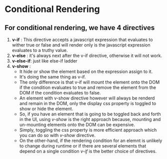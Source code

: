 # Conditional Rendering


## For conditional rendering, we have 4 directives
<ol>
  <li><b>v-if</b> : This directive accepts a javascript expression that evaluates to wither true or false and will render only is the javascript expression evaluates to a truthy value.</li>

<li><b>v-else</b> : it's always next after the v-if directive, otherwise it will not work.</li>
<li><b>v-else-if</b>: just like else-if ladder</li>
<li><b>v-show</b> :
  <ul>
    <li>  It hide or show the element based on the expression assign to it.</li>
    <li>  It's doing the same thing as v-if.</li>
    <li>The only difference is that v-if will mount the element onto the DOM if the condition evaluates to true and remove the element from the DOM if the condition evaluates to false.</li>
    <li>An element with v-show directive however will always be renderd and remain in the DOM, only the display css property is toggled to show or hide the element.</li>
    <li>
      So, if you have an element that is going to be toggled back and forth in the UI, using <i>v-show</i> is the right approach because, mounting and un-mounting elements onto the DOM can be expensive.
    </li>
    <li>Simply, toggling the css property is more efficient approach which you can do so with <i>v-show</i> directive.</li>
    <li>On the other-hand, if the rendering condition for an elemnt is unlikely to change during runtime or if there are several elements that depend on a single condition <i>v-if</i> is the better choice of directives.</li>
  </ul>
  
  



</li>
  

</ol>

